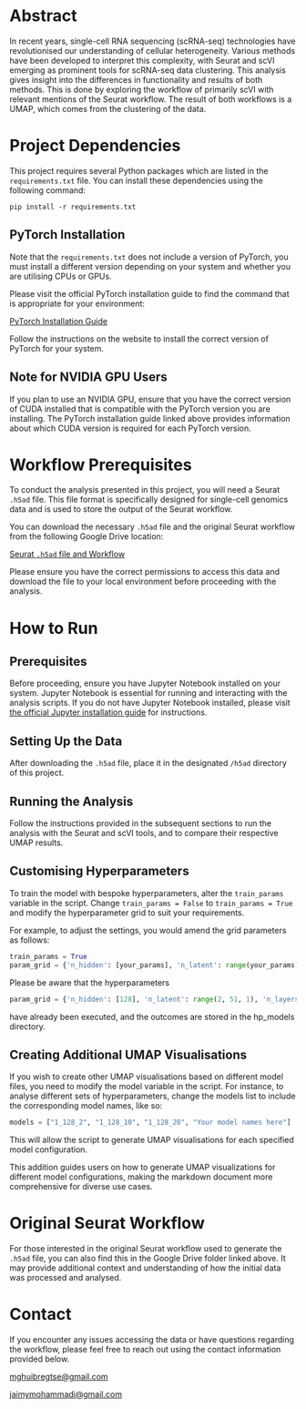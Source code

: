 # Abstract

In recent years, single-cell RNA sequencing (scRNA-seq) technologies have revolutionised our understanding of cellular heterogeneity. Various methods have been developed to interpret this complexity, with Seurat and scVI emerging as prominent tools for scRNA-seq data clustering. This analysis gives insight into the differences in functionality and results of both methods. This is done by exploring the workflow of primarily scVI with relevant mentions of the Seurat workflow. The result of both workflows is a UMAP, which comes from the clustering of the data. 

# Project Dependencies

This project requires several Python packages which are listed in the `requirements.txt` file. 
You can install these dependencies using the following command:

```
pip install -r requirements.txt
```

## PyTorch Installation

Note that the `requirements.txt` does not include a version of PyTorch, you must install a different version depending on your system and whether you are utilising CPUs or GPUs.

Please visit the official PyTorch installation guide to find the command that is appropriate for your environment:

[PyTorch Installation Guide](https://pytorch.org/get-started/locally/)

Follow the instructions on the website to install the correct version of PyTorch for your system.

## Note for NVIDIA GPU Users

If you plan to use an NVIDIA GPU, ensure that you have the correct version of CUDA installed that is compatible with the PyTorch version you are installing. The PyTorch installation guide linked above provides information about which CUDA version is required for each PyTorch version.


# Workflow Prerequisites

To conduct the analysis presented in this project, you will need a Seurat `.h5ad` file. This file format is specifically designed for single-cell genomics data and is used to store the output of the Seurat workflow.

You can download the necessary `.h5ad` file and the original Seurat workflow from the following Google Drive location:

[Seurat `.h5ad` file and Workflow](https://drive.google.com/drive/folders/1_qHpi0s9k8x54v2LVw6mtNl2ylpWUx2j?usp=sharing)

Please ensure you have the correct permissions to access this data and download the file to your local environment before proceeding with the analysis.

# How to Run

## Prerequisites

Before proceeding, ensure you have Jupyter Notebook installed on your system. Jupyter Notebook is essential for running and interacting with the analysis scripts. If you do not have Jupyter Notebook installed, please visit [the official Jupyter installation guide](https://jupyter.org/install) for instructions.

## Setting Up the Data

After downloading the `.h5ad` file, place it in the designated `/h5ad` directory of this project.

## Running the Analysis

Follow the instructions provided in the subsequent sections to run the analysis with the Seurat and scVI tools, and to compare their respective UMAP results.

## Customising Hyperparameters

To train the model with bespoke hyperparameters, alter the `train_params` variable in the script. Change `train_params = False` to `train_params = True` and modify the hyperparameter grid to suit your requirements.

For example, to adjust the settings, you would amend the grid parameters as follows:

```python
train_params = True
param_grid = {'n_hidden': [your_params], 'n_latent': range(your_params), 'n_layers': range(your_params)}
```
Please be aware that the hyperparameters 
```python
param_grid = {'n_hidden': [128], 'n_latent': range(2, 51, 1), 'n_layers': range(1, 6, 1)}
```
have already been executed, and the outcomes are stored in the hp_models directory.

## Creating Additional UMAP Visualisations

If you wish to create other UMAP visualisations based on different model files, you need to modify the model variable in the script. For instance, to analyse different sets of hyperparameters, change the models list to include the corresponding model names, like so:
```python
models = ["1_128_2", "1_128_10", "1_128_20", "Your model names here"]
```
This will allow the script to generate UMAP visualisations for each specified model configuration.

This addition guides users on how to generate UMAP visualizations for different model configurations, making the markdown document more comprehensive for diverse use cases.


# Original Seurat Workflow

For those interested in the original Seurat workflow used to generate the `.h5ad` file, you can also find this in the Google Drive folder linked above. It may provide additional context and understanding of how the initial data was processed and analysed.

# Contact

If you encounter any issues accessing the data or have questions regarding the workflow, please feel free to reach out using the contact information provided below.

mghuibregtse@gmail.com

jaimymohammadi@gmail.com

